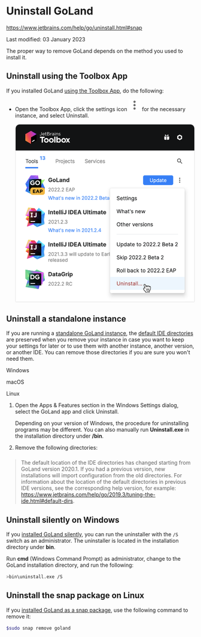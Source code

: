 # Uninstall GoLand﻿

https://www.jetbrains.com/help/go/uninstall.html#snap

Last modified: 03 January 2023

The proper way to remove GoLand depends on the method you used to install it.

## Uninstall using the Toolbox App﻿

If you installed GoLand [using the Toolbox App](https://www.jetbrains.com/help/go/installation-guide.html#toolbox), do the following:

- Open the Toolbox App, click the settings icon ![Tool actions](Uninstall_img/app.actions.more.svg) for the necessary instance, and select Uninstall.

  ![Uninstall GoLand using the Toolbox App](Uninstall_img/go_toolbox_app_uninstall_mac.png)

## Uninstall a standalone instance﻿

If you are running a [standalone GoLand instance](https://www.jetbrains.com/help/go/installation-guide.html#standalone), the [default IDE directories](https://www.jetbrains.com/help/go/directories-used-by-the-ide-to-store-settings-caches-plugins-and-logs.html) are preserved when you remove your instance in case you want to keep your settings for later or to use them with another instance, another version, or another IDE. You can remove those directories if you are sure you won't need them.



Windows

macOS

Linux





1. Open the Apps & Features section in the Windows Settings dialog, select the GoLand app and click Uninstall.

   Depending on your version of Windows, the procedure for uninstalling programs may be different. You can also manually run **Uninstall.exe** in the installation directory under **/bin**.

2. Remove the following directories:


> ### 
>
> 
>
> The default location of the IDE directories has changed starting from GoLand version 2020.1. If you had a previous version, new installations will import configuration from the old directories. For information about the location of the default directories in previous IDE versions, see the corresponding help version, for example: https://www.jetbrains.com/help/go/2019.3/tuning-the-ide.html#default-dirs.

## Uninstall silently on Windows﻿

If you [installed GoLand silently](https://www.jetbrains.com/help/go/installation-guide.html#silent), you can run the uninstaller with the `/S` switch as an administrator. The uninstaller is located in the installation directory under **bin**.

Run **cmd** (Windows Command Prompt) as administrator, change to the GoLand installation directory, and run the following:

```bash
>bin\uninstall.exe /S
```



## Uninstall the snap package on Linux﻿

If you [installed GoLand as a snap package](https://www.jetbrains.com/help/go/installation-guide.html#snap), use the following command to remove it:

```bash
$sudo snap remove goland
```